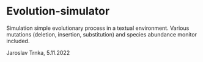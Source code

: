 # Evolution-simulator
Simulation simple evolutionary process in a textual environment. Various mutations (deletion, insertion, substitution) and species abundance monitor included.

Jaroslav Trnka, 5.11.2022
